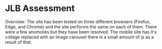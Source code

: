 # JLB Assessment

Overview: The site has been tested on three different browsers
          (Firefox, Edge, and Chrome) and the site performs the same on 
          each of them. There were a few anomolies but they have been
          resolved. 
          The mobile site has it's collage replaced with an image carousel
          there is a small amount of js as a result of that.





